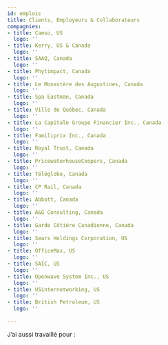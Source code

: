 ```yaml
---
id: emplois
title: Clients, Employeurs & Collaborateurs
compagnies:
- title: Camso, US
  logo: ''
- title: Kerry, US & Canada
  logo: ''
- title: SAAQ, Canada
  logo: ''
- title: Phytimpact, Canada
  logo: ''
- title: Le Monastère des Augustines, Canada
  logo: ''
- title: Spa Eastman, Canada
  logo: ''
- title: Ville de Québec, Canada
  logo: ''
- title: La Capitale Groupe Financier Inc., Canada
  logo: ''
- title: Familiprix Inc., Canada
  logo: ''
- title: Royal Trust, Canada
  logo: ''
- title: PricewaterhouseCoopers, Canada
  logo: ''
- title: Téléglobe, Canada
  logo: ''
- title: CP Rail, Canada
  logo: ''
- title: Abbott, Canada
  logo: ''
- title: A&G Consulting, Canada
  logo: ''
- title: Garde Côtière Canadienne, Canada
  logo: ''
- title: Sears Holdings Corporation, US
  logo: ''
- title: OfficeMax, US
  logo: ''
- title: SAIC, US
  logo: ''
- title: Openwave System Inc., US
  logo: ''
- title: USinternetworking, US
  logo: ''
- title: British Petroleum, US
  logo: ''

---
```

J’ai aussi travaillé pour :